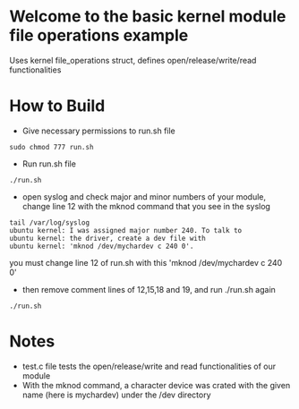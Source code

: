 # Welcome to the basic kernel module file operations example

Uses kernel file_operations struct, defines open/release/write/read functionalities

# How to Build
* Give necessary permissions to run.sh file
```
sudo chmod 777 run.sh
```

* Run run.sh file
```
./run.sh
```

* open syslog and check major and minor numbers of your module, change line 12 with the mknod command that you see in the syslog
```
tail /var/log/syslog
ubuntu kernel: I was assigned major number 240. To talk to
ubuntu kernel: the driver, create a dev file with
ubuntu kernel: 'mknod /dev/mychardev c 240 0'.
```
you must change line 12 of run.sh with this 'mknod /dev/mychardev c 240 0'

* then remove comment lines of 12,15,18 and 19, and run ./run.sh again
```
./run.sh
```

# Notes

* test.c file tests the open/release/write and read functionalities of our module
* With the mknod command, a character device was crated with the given name (here is mychardev) under the /dev directory
